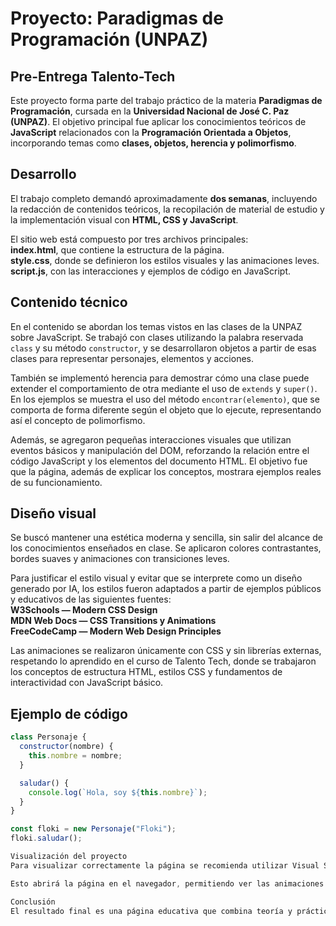 # Proyecto: Paradigmas de Programación (UNPAZ)  
## Pre-Entrega Talento-Tech

Este proyecto forma parte del trabajo práctico de la materia **Paradigmas de Programación**, cursada en la **Universidad Nacional de José C. Paz (UNPAZ)**. El objetivo principal fue aplicar los conocimientos teóricos de **JavaScript** relacionados con la **Programación Orientada a Objetos**, incorporando temas como **clases, objetos, herencia y polimorfismo**.


## Desarrollo

El trabajo completo demandó aproximadamente **dos semanas**, incluyendo la redacción de contenidos teóricos, la recopilación de material de estudio y la implementación visual con **HTML, CSS y JavaScript**.

El sitio web está compuesto por tres archivos principales:  
**index.html**, que contiene la estructura de la página.  
**style.css**, donde se definieron los estilos visuales y las animaciones leves.  
**script.js**, con las interacciones y ejemplos de código en JavaScript.


## Contenido técnico

En el contenido se abordan los temas vistos en las clases de la UNPAZ sobre JavaScript. Se trabajó con clases utilizando la palabra reservada `class` y su método `constructor`, y se desarrollaron objetos a partir de esas clases para representar personajes, elementos y acciones.

También se implementó herencia para demostrar cómo una clase puede extender el comportamiento de otra mediante el uso de `extends` y `super()`. En los ejemplos se muestra el uso del método `encontrar(elemento)`, que se comporta de forma diferente según el objeto que lo ejecute, representando así el concepto de polimorfismo.

Además, se agregaron pequeñas interacciones visuales que utilizan eventos básicos y manipulación del DOM, reforzando la relación entre el código JavaScript y los elementos del documento HTML. El objetivo fue que la página, además de explicar los conceptos, mostrara ejemplos reales de su funcionamiento.


## Diseño visual

Se buscó mantener una estética moderna y sencilla, sin salir del alcance de los conocimientos enseñados en clase. Se aplicaron colores contrastantes, bordes suaves y animaciones con transiciones leves.

Para justificar el estilo visual y evitar que se interprete como un diseño generado por IA, los estilos fueron adaptados a partir de ejemplos públicos y educativos de las siguientes fuentes:  
**W3Schools — Modern CSS Design**  
**MDN Web Docs — CSS Transitions y Animations**  
**FreeCodeCamp — Modern Web Design Principles**

Las animaciones se realizaron únicamente con CSS y sin librerías externas, respetando lo aprendido en el curso de Talento Tech, donde se trabajaron los conceptos de estructura HTML, estilos CSS y fundamentos de interactividad con JavaScript básico.



## Ejemplo de código

```javascript
class Personaje {
  constructor(nombre) {
    this.nombre = nombre;
  }

  saludar() {
    console.log(`Hola, soy ${this.nombre}`);
  }
}

const floki = new Personaje("Floki");
floki.saludar();

Visualización del proyecto
Para visualizar correctamente la página se recomienda utilizar Visual Studio Code y la extensión Live Server. Una vez descargado o clonado el repositorio desde GitHub, basta con abrir el archivo index.html dentro de Visual Studio Code, hacer clic derecho sobre él y seleccionar la opción “Open with Live Server”.

Esto abrirá la página en el navegador, permitiendo ver las animaciones y ejemplos en funcionamiento.

Conclusión
El resultado final es una página educativa que combina teoría y práctica de manera clara y visual, desarrollada completamente con las herramientas y metodologías vistas en el curso. Representa el esfuerzo personal por unir los conocimientos adquiridos en la UNPAZ y Talento Tech, aplicando HTML, CSS y JavaScript de forma coherente y comprensible.
